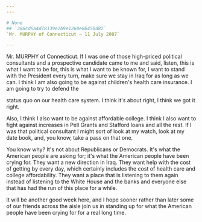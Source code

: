 ```yaml
---
---

# None
## `386cd6a4d78139e2b9e1260e86450d82`
`Mr. MURPHY of Connecticut — 11 July 2007`

---
```



Mr. MURPHY of Connecticut. If I was one of those high-priced 
political consultants and a prospective candidate came to me and said, 
listen, this is what I want to be for, this is what I want to be known 
for, I want to stand with the President every turn, make sure we stay 
in Iraq for as long as we can. I think I am also going to be against 
children's health care insurance. I am going to try to defend the


status quo on our health care system. I think it's about right, I think 
we got it right.

Also, I think I also want to be against affordable college. I think I 
also want to fight against increases in Pell Grants and Stafford loans 
and all the rest. If I was that political consultant I might sort of 
look at my watch, look at my date book, and, you know, take a pass on 
that one.

You know why? It's not about Republicans or Democrats. It's what the 
American people are asking for; it's what the American people have been 
crying for. They want a new direction in Iraq. They want help with the 
cost of getting by every day, which certainly includes the cost of 
health care and college affordability. They want a place that is 
listening to them again instead of listening to the White House and the 
banks and everyone else that has had the run of this place for a while.

It will be another good week here, and I hope sooner rather than 
later some of our friends across the aisle join us in standing up for 
what the American people have been crying for for a real long time.